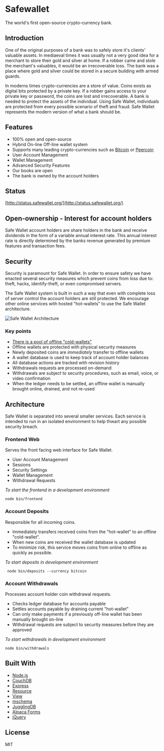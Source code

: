 # Safewallet

The world's first open-source crypto-currency bank.

## Introduction

One of the original purposes of a bank was to safely store it's clients' valuable assets. In mediaeval times it was usually not a very good idea for a merchant to store their gold and silver at home. If a robber came and stole the merchant's valuables, it would be an irrecoverable loss. The bank was a place where gold and silver could be stored in a secure building with armed guards.

In moderns times crypto-currencies are a store of value. Coins exists as digital bits protected by a private key. If a robber gains access to your private key or password, the coins are lost and irrecoverable. A bank is needed to protect the assets of the individual. Using Safe Wallet, individuals are protected from every possible scenario of theft and fraud. Safe Wallet represents the modern version of what a bank should be.

## Features

 - 100% open and open-source
 - Hybrid On-line Off-line wallet system
 - Supports many leading crypto-currencies such as [Bitcoin](http://bitcoin.org) or [Peercoin](http://peercoin.net/)
 - User Account Management
 - Wallet Management
 - Advanced Security Features
 - Our books are open
 - The bank is owned by the account holders

## Status

[http://status.safewallet.org/](http://status.safewallet.org/)

## Open-ownership - Interest for account holders

Safe Wallet account holders are share holders in the bank and receive dividends in the form of a variable annual interest rate. This annual interest rate is directly determined by the banks revenue generated by premium features and transaction fees.

## Security

Security is paramount for Safe Wallet. In order to ensure safety we have enacted several security measures which prevent coins from loss due to: theft, hacks, identify-theft, or even compromised servers.

The Safe Wallet system is built in such a way that even with complete loss of server control the account holders are still protected. We encourage other online services with hosted "hot-wallets" to use the Safe Wallet architecture.

<img src="https://github.com/bigcompany/safewallet/raw/master/docs/safewallet-architecture.png" title="Safe Wallet Architecture"/>

### Key points

 - [There is a pool of offline "cold-wallets"](https://github.com/bigcompany/safewallet/blob/master/creating-offline-wallet.md)
 - Offline wallets are protected with physical security measures
 - Newly deposited coins are *immediately* transfer to offline wallets
 - A wallet database is used to keep track of account holder balances
 - All database actions are tracked with revision history
 - Withdrawals requests are processed on-demand
 - Withdrawals are subject to security procedures, such as email, voice, or video confirmation
 - When the ledger needs to be settled, an offline wallet is manually brought online, drained, and not re-used

## Architecture

Safe Wallet is separated into several smaller services. Each service is intended to run in an isolated environment to help thwart any possible security breach.

### Frontend Web

Serves the front facing web interface for Safe Wallet.

 - User Account Management
 - Sessions
 - Security Settings
 - Wallet Management
 - Withdrawal Requests
 
*To start the frontend in a development environment* 

    node bin/frontend

### Account Deposits

Responsible for all incoming coins. 

 - Immediately transfers received coins from the "hot-wallet" to an offline "cold-wallet".
 - When new coins are received the wallet database is updated
 - To minimize risk, this service moves coins from online to offline as quickly as possible.

*To start deposits in development environment* 

     node bin/deposits --currency bitcoin

### Account Withdrawals

Processes account holder coin withdrawal requests.

 - Checks ledger database for accounts payable
 - Settles accounts payable by draining current "hot-wallet"
 - Can only make payments if a previously off-line wallet has been manually brought on-line
 - Withdrawal requests are subject to security measures before they are approved
 
*To start withdrawals in development environment* 

    node bin/withdrawals

## Built With

 - [Node.js](http://nodejs.org)
 - [CouchDB](http://couchdb.org)
 - [Express](http://expressjs.com)
 - [Resource](http://github.com/bigcompany/resource)
 - [View](http://github.com/bigcompany/view)
 - [mschema](http://mschema.org)
 - [JugglingDB](http://jugglingdb.co/)
 - [Alpaca Forms](http://www.alpacajs.org/)
 - [jQuery](http://jquery.com)

## License

MIT
